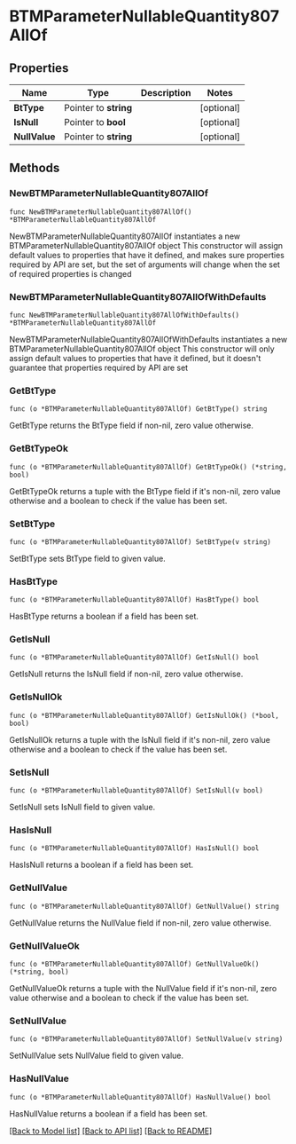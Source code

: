 # BTMParameterNullableQuantity807AllOf

## Properties

Name | Type | Description | Notes
------------ | ------------- | ------------- | -------------
**BtType** | Pointer to **string** |  | [optional] 
**IsNull** | Pointer to **bool** |  | [optional] 
**NullValue** | Pointer to **string** |  | [optional] 

## Methods

### NewBTMParameterNullableQuantity807AllOf

`func NewBTMParameterNullableQuantity807AllOf() *BTMParameterNullableQuantity807AllOf`

NewBTMParameterNullableQuantity807AllOf instantiates a new BTMParameterNullableQuantity807AllOf object
This constructor will assign default values to properties that have it defined,
and makes sure properties required by API are set, but the set of arguments
will change when the set of required properties is changed

### NewBTMParameterNullableQuantity807AllOfWithDefaults

`func NewBTMParameterNullableQuantity807AllOfWithDefaults() *BTMParameterNullableQuantity807AllOf`

NewBTMParameterNullableQuantity807AllOfWithDefaults instantiates a new BTMParameterNullableQuantity807AllOf object
This constructor will only assign default values to properties that have it defined,
but it doesn't guarantee that properties required by API are set

### GetBtType

`func (o *BTMParameterNullableQuantity807AllOf) GetBtType() string`

GetBtType returns the BtType field if non-nil, zero value otherwise.

### GetBtTypeOk

`func (o *BTMParameterNullableQuantity807AllOf) GetBtTypeOk() (*string, bool)`

GetBtTypeOk returns a tuple with the BtType field if it's non-nil, zero value otherwise
and a boolean to check if the value has been set.

### SetBtType

`func (o *BTMParameterNullableQuantity807AllOf) SetBtType(v string)`

SetBtType sets BtType field to given value.

### HasBtType

`func (o *BTMParameterNullableQuantity807AllOf) HasBtType() bool`

HasBtType returns a boolean if a field has been set.

### GetIsNull

`func (o *BTMParameterNullableQuantity807AllOf) GetIsNull() bool`

GetIsNull returns the IsNull field if non-nil, zero value otherwise.

### GetIsNullOk

`func (o *BTMParameterNullableQuantity807AllOf) GetIsNullOk() (*bool, bool)`

GetIsNullOk returns a tuple with the IsNull field if it's non-nil, zero value otherwise
and a boolean to check if the value has been set.

### SetIsNull

`func (o *BTMParameterNullableQuantity807AllOf) SetIsNull(v bool)`

SetIsNull sets IsNull field to given value.

### HasIsNull

`func (o *BTMParameterNullableQuantity807AllOf) HasIsNull() bool`

HasIsNull returns a boolean if a field has been set.

### GetNullValue

`func (o *BTMParameterNullableQuantity807AllOf) GetNullValue() string`

GetNullValue returns the NullValue field if non-nil, zero value otherwise.

### GetNullValueOk

`func (o *BTMParameterNullableQuantity807AllOf) GetNullValueOk() (*string, bool)`

GetNullValueOk returns a tuple with the NullValue field if it's non-nil, zero value otherwise
and a boolean to check if the value has been set.

### SetNullValue

`func (o *BTMParameterNullableQuantity807AllOf) SetNullValue(v string)`

SetNullValue sets NullValue field to given value.

### HasNullValue

`func (o *BTMParameterNullableQuantity807AllOf) HasNullValue() bool`

HasNullValue returns a boolean if a field has been set.


[[Back to Model list]](../README.md#documentation-for-models) [[Back to API list]](../README.md#documentation-for-api-endpoints) [[Back to README]](../README.md)



